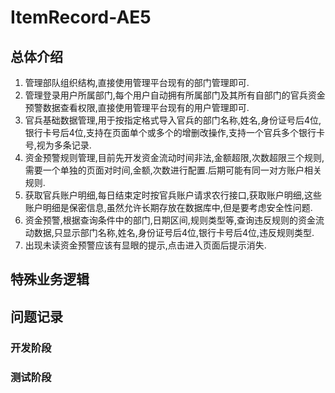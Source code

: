 # ItemRecord-AE5
## 总体介绍
1. 管理部队组织结构,直接使用管理平台现有的部门管理即可.
2. 管理登录用户所属部门,每个用户自动拥有所属部门及其所有自部门的官兵资金预警数据查看权限,直接使用管理平台现有的用户管理即可.
3. 官兵基础数据管理,用于按指定格式导入官兵的部门名称,姓名,身份证号后4位,银行卡号后4位,支持在页面单个或多个的增删改操作,支持一个官兵多个银行卡号,视为多条记录.
4. 资金预警规则管理,目前先开发资金流动时间非法,金额超限,次数超限三个规则,需要一个单独的页面对时间,金额,次数进行配置.后期可能有同一对方账户相关规则.
5. 获取官兵账户明细,每日结束定时按官兵账户请求农行接口,获取账户明细,这些账户明细是保密信息,虽然允许长期存放在数据库中,但是要考虑安全性问题.
6. 资金预警,根据查询条件中的部门,日期区间,规则类型等,查询违反规则的资金流动数据,只显示部门名称,姓名,身份证号后4位,银行卡号后4位,违反规则类型.
7. 出现未读资金预警应该有显眼的提示,点击进入页面后提示消失.

## 特殊业务逻辑

## 问题记录
### 开发阶段

### 测试阶段

